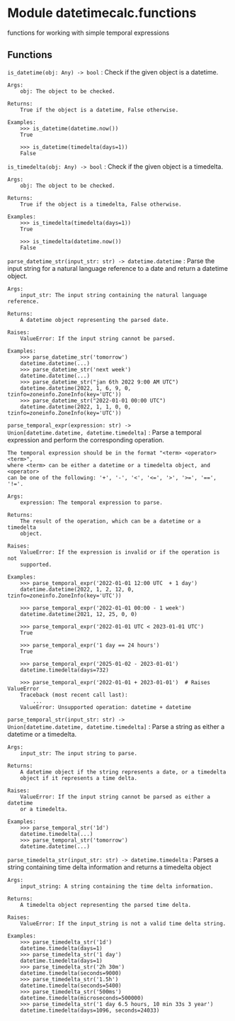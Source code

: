 Module datetimecalc.functions
=============================
functions for working with simple temporal expressions

Functions
---------


`is_datetime(obj: Any) ‑> bool`
:   Check if the given object is a datetime.

    Args:
        obj: The object to be checked.

    Returns:
        True if the object is a datetime, False otherwise.

    Examples:
        >>> is_datetime(datetime.now())
        True

        >>> is_datetime(timedelta(days=1))
        False


`is_timedelta(obj: Any) ‑> bool`
:   Check if the given object is a timedelta.

    Args:
        obj: The object to be checked.

    Returns:
        True if the object is a timedelta, False otherwise.

    Examples:
        >>> is_timedelta(timedelta(days=1))
        True

        >>> is_timedelta(datetime.now())
        False


`parse_datetime_str(input_str: str) ‑> datetime.datetime`
:   Parse the input string for a natural language reference to a date and
    return a datetime object.

    Args:
        input_str: The input string containing the natural language reference.

    Returns:
        A datetime object representing the parsed date.

    Raises:
        ValueError: If the input string cannot be parsed.

    Examples:
        >>> parse_datetime_str('tomorrow')
        datetime.datetime(...)
        >>> parse_datetime_str('next week')
        datetime.datetime(...)
        >>> parse_datetime_str("jan 6th 2022 9:00 AM UTC")
        datetime.datetime(2022, 1, 6, 9, 0, tzinfo=zoneinfo.ZoneInfo(key='UTC'))
        >>> parse_datetime_str("2022-01-01 00:00 UTC")
        datetime.datetime(2022, 1, 1, 0, 0, tzinfo=zoneinfo.ZoneInfo(key='UTC'))


`parse_temporal_expr(expression: str) ‑> Union[datetime.datetime, datetime.timedelta]`
:   Parse a temporal expression and perform the corresponding operation.

    The temporal expression should be in the format "<term> <operator> <term>",
    where <term> can be either a datetime or a timedelta object, and <operator>
    can be one of the following: '+', '-', '<', '<=', '>', '>=', '==', '!='.

    Args:
        expression: The temporal expression to parse.

    Returns:
        The result of the operation, which can be a datetime or a timedelta
        object.

    Raises:
        ValueError: If the expression is invalid or if the operation is not
        supported.

    Examples:
        >>> parse_temporal_expr('2022-01-01 12:00 UTC  + 1 day')
        datetime.datetime(2022, 1, 2, 12, 0, tzinfo=zoneinfo.ZoneInfo(key='UTC'))

        >>> parse_temporal_expr('2022-01-01 00:00 - 1 week')
        datetime.datetime(2021, 12, 25, 0, 0)

        >>> parse_temporal_expr('2022-01-01 UTC < 2023-01-01 UTC')
        True

        >>> parse_temporal_expr('1 day == 24 hours')
        True

        >>> parse_temporal_expr('2025-01-02 - 2023-01-01')
        datetime.timedelta(days=732)

        >>> parse_temporal_expr('2022-01-01 + 2023-01-01')  # Raises ValueError
        Traceback (most recent call last):
            ...
        ValueError: Unsupported operation: datetime + datetime


`parse_temporal_str(input_str: str) ‑> Union[datetime.datetime, datetime.timedelta]`
:   Parse a string as either a datetime or a timedelta.

    Args:
        input_str: The input string to parse.

    Returns:
        A datetime object if the string represents a date, or a timedelta
        object if it represents a time delta.

    Raises:
        ValueError: If the input string cannot be parsed as either a datetime
        or a timedelta.

    Examples:
        >>> parse_temporal_str('1d')
        datetime.timedelta(...)
        >>> parse_temporal_str('tomorrow')
        datetime.datetime(...)


`parse_timedelta_str(input_str: str) ‑> datetime.timedelta`
:   Parses a string containing time delta information and returns a timedelta object

    Args:
        input_string: A string containing the time delta information.

    Returns:
        A timedelta object representing the parsed time delta.

    Raises:
        ValueError: If the input_string is not a valid time delta string.

    Examples:
        >>> parse_timedelta_str('1d')
        datetime.timedelta(days=1)
        >>> parse_timedelta_str('1 day')
        datetime.timedelta(days=1)
        >>> parse_timedelta_str('2h 30m')
        datetime.timedelta(seconds=9000)
        >>> parse_timedelta_str('1.5h')
        datetime.timedelta(seconds=5400)
        >>> parse_timedelta_str('500ms')
        datetime.timedelta(microseconds=500000)
        >>> parse_timedelta_str('1 day 6.5 hours, 10 min 33s 3 year')
        datetime.timedelta(days=1096, seconds=24033)
